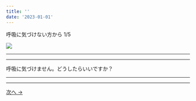 ```yaml
---
title: ''
date: '2023-01-01'
---
```


呼吸に気づけない方から 1/5

![](/images/01a.jpg)
***
***
呼吸に気づけません。どうしたらいいですか？
***
***
[ 次へ → ](/posts/1-01-a2)
